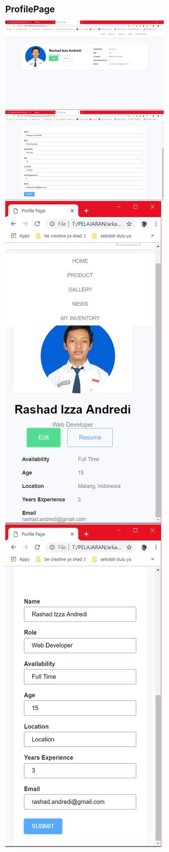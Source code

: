 # ProfilePage
![alt text](https://github.com/rashadandredi/ProfilePage/blob/master/1.PNG)
![alt text](https://github.com/rashadandredi/ProfilePage/blob/master/2.PNG)
![alt text](https://github.com/rashadandredi/ProfilePage/blob/master/3.PNG)
![alt text](https://github.com/rashadandredi/ProfilePage/blob/master/4.PNG)
